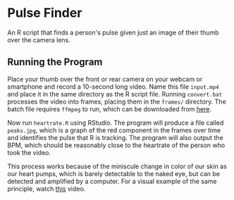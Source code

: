 # Pulse Finder

An R script that finds a person's pulse given just an image of their thumb over the camera lens.

## Running the Program

Place your thumb over the front or rear camera on your webcam or smartphone and record a 10-second long video. Name this file `input.mp4` and place it in the same directory as the R script file. Running `convert.bat` processes the video into frames, placing them in the `frames/` directory. The batch file requires `ffmpeg` to run, which can be downloaded from [here](https://ffmpeg.org/download.html#build-windows).

Now run `heartrate.R` using RStudio. The program will produce a file called `peaks.jpg`, which is a graph of the red component in the frames over time and identifies the pulse that R is tracking. The program will also output the BPM, which should be reasonably close to the heartrate of the person who took the video.

This process works because of the miniscule change in color of our skin as our heart pumps, which is barely detectable to the naked eye, but can be detected and amplified by a computer. For a visual example of the same principle, watch [this](https://www.youtube.com/watch?v=e9ASH8IBJ2U) video.
